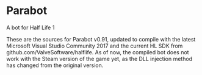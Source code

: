 # Parabot
A bot for Half Life 1

These are the sources for Parabot v0.91, updated to compile with the latest Microsoft Visual Studio Community 2017 and the current HL SDK from github.com/ValveSoftware/halflife.
As of now, the compiled bot does not work with the Steam version of the game yet, as the DLL injection method has changed from the original version.
